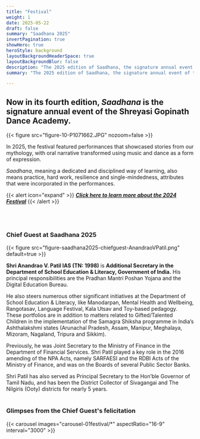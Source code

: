 ```yaml
---
title: "Festival"
weight: 1
date: 2025-05-22
draft: false
summary: "Saadhana 2025"
invertPagination: true
showHero: true
heroStyle: background
layoutBackgroundHeaderSpace: true
layoutBackgroundBlur: false
description: "The 2025 edition of Saadhana, the signature annual event of the Shreyasi Gopinath Dance Academy, was held at India International Centre in New Delhi on 17th May 2025. It featured numerous performances by SGDA students, and two special presentations of Kathak and Chhau, by students of senior Gurus."
summary: "The 2025 edition of Saadhana, the signature annual event of the Shreyasi Gopinath Dance Academy, was held at India International Centre in New Delhi on 17th May 2025. It featured numerous performances by SGDA students, and two special presentations of Kathak and Chhau, by students of senior Gurus. The festival received support from NTPC, IndianOil, Accessorize with Ruhnaal and the Kunwar Viyogi Memorial Trust."

---
```


## Now in its fourth edition, _Saadhana_ is the signature annual event of the Shreyasi Gopinath Dance Academy.

{{< figure
    src="figure-10-P1071662.JPG"
    nozoom=false
    >}}


In 2025, the festival featured performances that showcased stories from our mythology, with oral narrative transformed using music and dance as a form of expression.

_Saadhana_, meaning a dedicated and disciplined way of learning, also means practice, hard work, resilience and single-mindedness, attributes that were incorporated in the performances.

{{< alert icon="expand" >}}
[**_Click here to learn more about the 2024 Festival_**](https://saadhana2024.sgda.in)
{{< /alert >}}

<br />
<br />

### Chief Guest at Saadhana 2025
{{< figure
    src="figure-saadhana2025-chiefguest-AnandraoVPatil.png"
    default=true
    >}}
   
**Shri Anandrao V. Patil IAS (TN: 1998)** is **Additional Secretary in the Department of School Education & Literacy, Government of India.** His principal responsibilities are the Pradhan Mantri Poshan Yojana and the Digital Education Bureau. 

He also steers numerous other significant initiatives at the Department of School Education & Literacy, like Manodarpan, Mental Health and Wellbeing, Rangotasav, Language Festival, Kala Utsav and Toy-based pedagogy. These portfolios are in addition to matters related to Gifted/Talented Children in the implementation of the Samagra Shiksha programme in India’s Ashthalakshmi states (Arunachal Pradesh, Assam, Manipur, Meghalaya, Mizoram, Nagaland, Tripura and Sikkim).

Previously, he was Joint Secretary to the Ministry of Finance in the Department of Financial Services. Shri Patil played a key role in the 2016 amending of the NPA Acts, namely SARFAESI and the RDBI Acts of the Ministry of Finance, and was on the Boards of several Public Sector Banks.

Shri Patil has also served as Principal Secretary to the Hon’ble Governor of Tamil Nadu, and has been the District Collector of Sivagangai and The Nilgiris (Ooty) districts for nearly 5 years.
<br />
<br />

### Glimpses from the Chief Guest's felicitation
{{< carousel images="carousel-01festival/*" aspectRatio="16-9" interval="3000" >}}
